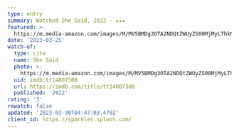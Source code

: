```yaml
---
type: entry
summary: Watched She Said, 2022 - ★★★
featured: >-
  https://m.media-amazon.com/images/M/MV5BMDg3OTA2NDQtZWUyZS00MjMyLThkMzktYWIyMzBkZWJhOWVmXkEyXkFqcGdeQXVyMTAxNzQ1NzI@._V1_SX300.jpg
date: '2023-03-25'
watch-of:
  type: cite
  name: She Said
  photo: >-
    https://m.media-amazon.com/images/M/MV5BMDg3OTA2NDQtZWUyZS00MjMyLThkMzktYWIyMzBkZWJhOWVmXkEyXkFqcGdeQXVyMTAxNzQ1NzI@._V1_SX300.jpg
  uid: imdb:tt14807308
  url: https://imdb.com/title/tt14807308
  published: '2022'
rating: '3'
rewatch: false
updated: '2023-03-30T04:47:03.470Z'
client_id: https://sparkles.sploot.com/
---
```

